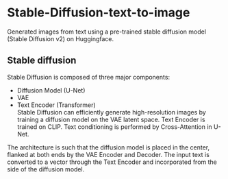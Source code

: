 # Stable-Diffusion-text-to-image

Generated images from text using a pre-trained stable diffusion model (Stable Diffusion v2) on Huggingface.


## Stable diffusion
Stable Diffusion is composed of three major components:  
- Diffusion Model (U-Net)
- VAE
- Text Encoder (Transformer)  
Stable Diffusion can efficiently generate high-resolution images by training a diffusion model on the VAE latent space.
Text Encoder is trained on CLIP.
Text conditioning is performed by Cross-Attention in U-Net.
  
The architecture is such that the diffusion model is placed in the center, flanked at both ends by the VAE Encoder and Decoder. The input text is converted to a vector through the Text Encoder and incorporated from the side of the diffusion model.
